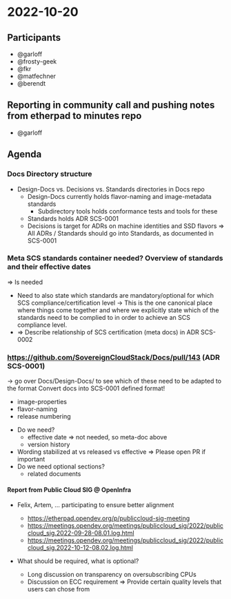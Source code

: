 # 2022-10-20
## Participants
* @garloff
* @frosty-geek
* @fkr
* @matfechner
* @berendt 

## Reporting in community call and pushing notes from etherpad to minutes repo
* @garloff

## Agenda

### Docs Directory structure
- Design-Docs vs. Decisions vs. Standards directories in Docs repo
	* Design-Docs currently holds flavor-naming and image-metadata standards
		- Subdirectory tools holds conformance tests and tools for these
	* Standards holds ADR SCS-0001
	* Decisions is target for ADRs  on machine identities and SSD flavors
=> All ADRs / Standards should go into Standards, as documented in SCS-0001

### Meta SCS standards container needed? Overview of standards and their effective dates
=> Is needed
* Need to also state which standards are mandatory/optional for which SCS compliance/certification level
-> This is the one canonical place where things come together and where we explicitly state which of the standards need to be complied to in order to achieve an SCS compliance level.
* => Describe relationship of SCS certification (meta docs) in ADR SCS-0002

### https://github.com/SovereignCloudStack/Docs/pull/143 (ADR SCS-0001)
-> go over Docs/Design-Docs/ to see which of these need to be adapted to the format
Convert docs into SCS-0001 defined format!
- image-properties
- flavor-naming
- release numbering

* Do we need?
	- effective date => not needed, so meta-doc above
	-  version history 
* Wording stabilized at vs released vs effective
	=> Please open PR if important
* Do we need optional sections?
	- related documents

#### Report from Public Cloud SIG @ OpenInfra
* Felix, Artem, ... participating to ensure better alignment
  * https://etherpad.opendev.org/p/publiccloud-sig-meeting
  * https://meetings.opendev.org/meetings/publiccloud_sig/2022/publiccloud_sig.2022-09-28-08.01.log.html
  * https://meetings.opendev.org/meetings/publiccloud_sig/2022/publiccloud_sig.2022-10-12-08.02.log.html

* What should be required, what is optional?
	- Long discussion on transparency on oversubscribing CPUs
	- Discussion on ECC requirement
	=> Provide certain quality levels that users can chose from

